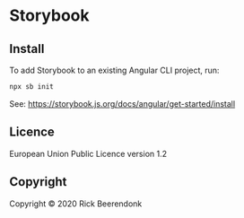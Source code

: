 # Storybook

## Install

To add Storybook to an existing Angular CLI project, run:

```bash
npx sb init
```

See: https://storybook.js.org/docs/angular/get-started/install

## Licence

European Union Public Licence version 1.2

## Copyright

Copyright © 2020 Rick Beerendonk
